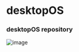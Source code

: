 # desktopOS
### desktopOS repository
![image](https://user-images.githubusercontent.com/93564256/186581448-63d846e0-d134-4ab0-8c5c-0f398dcb267a.png)
